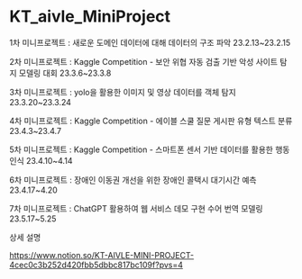 # KT_aivle_MiniProject

1차 미니프로젝트 : 새로운 도메인 데이터에 대해 데이터의 구조 파악
23.2.13~23.2.15

2차 미니프로젝트 : Kaggle Competition - 보안 위협 자동 검출 기반 악성 사이트 탐지 모델링 대회
23.3.6~23.3.8

3차 미니프로젝트 : yolo을 활용한 이미지 및 영상 데이터를 객체 탐지
23.3.20~23.3.24

4차 미니프로젝트 : Kaggle Competition - 에이블 스쿨 질문 게시판 유형 텍스트 분류
23.4.3~23.4.7

5차 미니프로젝트 : Kaggle Competition - 스마트폰 센서 기반 데이터를 활용한 행동인식
23.4.10~4.14

6차 미니프로젝트 : 장애인 이동권 개선을 위한 장애인 콜택시 대기시간 예측
23.4.17~4.20

7차 미니프로젝트 : ChatGPT 활용하여 웹 서비스 데모 구현 수어 번역 모델링
23.5.17~5.25

상세 설명

https://www.notion.so/KT-AIVLE-MINI-PROJECT-4cec0c3b252d420fbb5dbbc817bc109f?pvs=4

